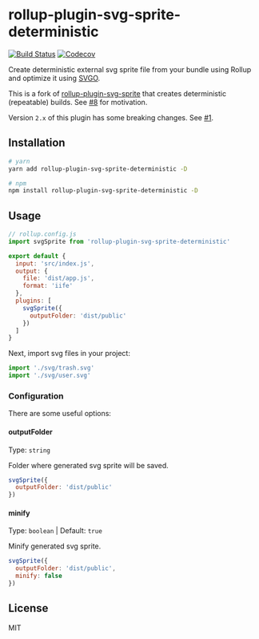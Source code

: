 # rollup-plugin-svg-sprite-deterministic

[![Build Status](https://travis-ci.org/mhassan1/rollup-plugin-svg-sprite.svg?branch=main)](https://travis-ci.org/mhassan1/rollup-plugin-svg-sprite)
[![Codecov](https://codecov.io/gh/mhassan1/rollup-plugin-svg-sprite/branch/main/graph/badge.svg)](https://codecov.io/gh/mhassan1/rollup-plugin-svg-sprite)

Create deterministic external svg sprite file from your bundle using Rollup and optimize it using [SVGO](https://github.com/svg/svgo).

This is a fork of [rollup-plugin-svg-sprite](https://www.npmjs.com/package/rollup-plugin-svg-sprite)
that creates deterministic (repeatable) builds.
See [#8](https://github.com/vladshcherbin/rollup-plugin-svg-sprite/pull/8)
for motivation.

Version `2.x` of this plugin has some breaking changes. See [#1](https://github.com/mhassan1/rollup-plugin-svg-sprite/pull/1).

## Installation

```bash
# yarn
yarn add rollup-plugin-svg-sprite-deterministic -D

# npm
npm install rollup-plugin-svg-sprite-deterministic -D
```

## Usage

```js
// rollup.config.js
import svgSprite from 'rollup-plugin-svg-sprite-deterministic'

export default {
  input: 'src/index.js',
  output: {
    file: 'dist/app.js',
    format: 'iife'
  },
  plugins: [
    svgSprite({
      outputFolder: 'dist/public'
    })
  ]
}
```

Next, import svg files in your project:

```js
import './svg/trash.svg'
import './svg/user.svg'
```

### Configuration

There are some useful options:

#### outputFolder

Type: `string`

Folder where generated svg sprite will be saved.

```js
svgSprite({
  outputFolder: 'dist/public'
})
```

#### minify

Type: `boolean` | Default: `true`

Minify generated svg sprite.

```js
svgSprite({
  outputFolder: 'dist/public',
  minify: false
})
```

## License

MIT
